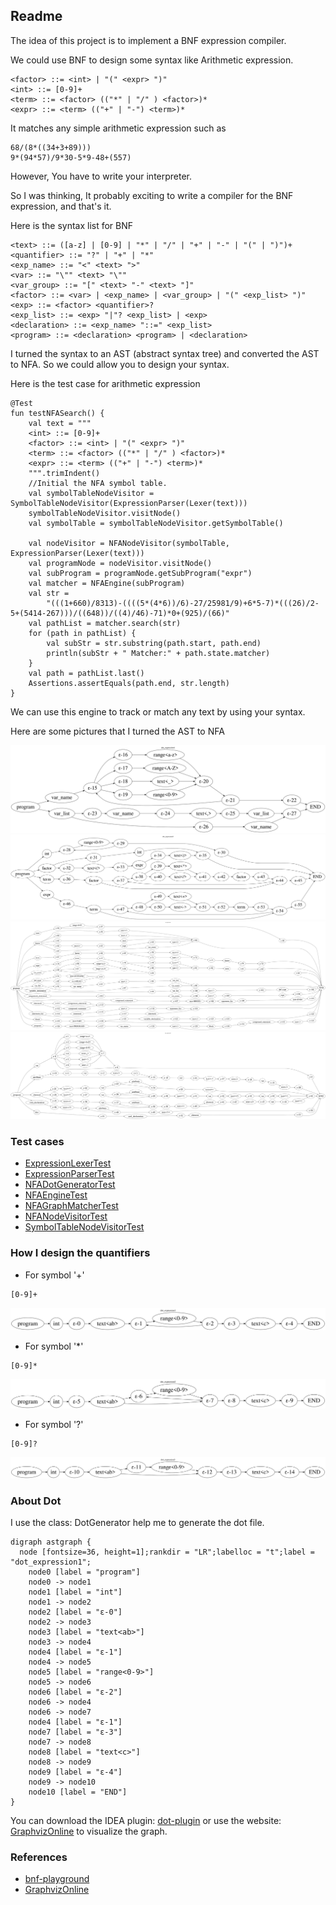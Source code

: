 ## Readme

The idea of this project is to implement a BNF expression compiler.

We could use BNF to design some syntax like Arithmetic expression.

```
<factor> ::= <int> | "(" <expr> ")"
<int> ::= [0-9]+
<term> ::= <factor> (("*" | "/" ) <factor>)*
<expr> ::= <term> (("+" | "-") <term>)*
```

It matches any simple arithmetic expression such as

```
68/(8*((34+3+89)))
9*(94*57)/9*30-5*9-48+(557)
```

However, You have to write your interpreter.

So I was thinking, It probably exciting to write a compiler for the BNF expression, and that's it.

Here is the syntax list for BNF

```
<text> ::= ([a-z] | [0-9] | "*" | "/" | "+" | "-" | "(" | ")")+
<quantifier> ::= "?" | "+" | "*"
<exp_name> ::= "<" <text> ">"
<var> ::= "\"" <text> "\""
<var_group> ::= "[" <text> "-" <text> "]"
<factor> ::= <var> | <exp_name> | <var_group> | "(" <exp_list> ")"
<exp> ::= <factor> <quantifier>?
<exp_list> ::= <exp> "|"? <exp_list> | <exp>
<declaration> ::= <exp_name> "::=" <exp_list>
<program> ::= <declaration> <program> | <declaration>
```

I turned the syntax to an AST (abstract syntax tree) and converted the AST to NFA. So we could allow you to design your
syntax.

Here is the test case for arithmetic expression

```
@Test
fun testNFASearch() {
    val text = """
    <int> ::= [0-9]+
    <factor> ::= <int> | "(" <expr> ")"
    <term> ::= <factor> (("*" | "/" ) <factor>)*
    <expr> ::= <term> (("+" | "-") <term>)*
    """.trimIndent()
    //Initial the NFA symbol table.
    val symbolTableNodeVisitor = SymbolTableNodeVisitor(ExpressionParser(Lexer(text)))
    symbolTableNodeVisitor.visitNode()
    val symbolTable = symbolTableNodeVisitor.getSymbolTable()

    val nodeVisitor = NFANodeVisitor(symbolTable, ExpressionParser(Lexer(text)))
    val programNode = nodeVisitor.visitNode()
    val subProgram = programNode.getSubProgram("expr")
    val matcher = NFAEngine(subProgram)
    val str =
        "(((1+660)/8313)-((((5*(4*6))/6)-27/25981/9)+6*5-7)*(((26)/2-5+(5414-267)))/((648))/((4)/46)-71)*0+(925)/(66)"
    val pathList = matcher.search(str)
    for (path in pathList) {
        val subStr = str.substring(path.start, path.end)
        println(subStr + " Matcher:" + path.state.matcher)
    }
    val path = pathList.last()
    Assertions.assertEquals(path.end, str.length)
}
```

We can use this engine to track or match any text by using your syntax.

Here are some pictures that I turned the AST to NFA

![image](doc/image/expression_image4.svg)
![image](doc/image/expression_image5.svg)
![image](doc/image/expression_image6.svg)
![image](doc/image/expression_image7.svg)

### Test cases

* [ExpressionLexerTest](src/test/kotlin/cz/bnf/playground/ExpressionLexerTest.kt)
* [ExpressionParserTest](src/test/kotlin/cz/bnf/playground/ExpressionParserTest.kt)
* [NFADotGeneratorTest](src/test/kotlin/cz/bnf/playground/nfa/NFADotGeneratorTest.kt)
* [NFAEngineTest](src/test/kotlin/cz/bnf/playground/nfa/NFAEngineTest.kt)
* [NFAGraphMatcherTest](src/test/kotlin/cz/bnf/playground/nfa/NFAGraphMatcherTest.kt)
* [NFANodeVisitorTest](src/test/kotlin/cz/bnf/playground/nfa/NFANodeVisitorTest.kt)
* [SymbolTableNodeVisitorTest](src/test/kotlin/cz/bnf/playground/nfa/SymbolTableNodeVisitorTest.kt)

### How I design the quantifiers

* For symbol '+'

```
[0-9]+
```

![image](doc/image/expression_image1.svg)

* For symbol '*'

```
[0-9]*
```

![image](doc/image/expression_image2.svg)

* For symbol '?'

```
[0-9]?
```

![image](doc/image/expression_image3.svg)

### About Dot

I use the class: DotGenerator help me to generate the dot file.

```
digraph astgraph {
  node [fontsize=36, height=1];rankdir = "LR";labelloc = "t";label = "dot_expression1";
	node0 [label = "program"]
	node0 -> node1
	node1 [label = "int"]
	node1 -> node2
	node2 [label = "ε-0"]
	node2 -> node3
	node3 [label = "text<ab>"]
	node3 -> node4
	node4 [label = "ε-1"]
	node4 -> node5
	node5 [label = "range<0-9>"]
	node5 -> node6
	node6 [label = "ε-2"]
	node6 -> node4
	node6 -> node7
	node4 [label = "ε-1"]
	node7 [label = "ε-3"]
	node7 -> node8
	node8 [label = "text<c>"]
	node8 -> node9
	node9 [label = "ε-4"]
	node9 -> node10
	node10 [label = "END"]
}
```

You can download the IDEA plugin: [dot-plugin](https://plugins.jetbrains.com/plugin/10312-dotplugin)
or use the website: [GraphvizOnline](https://dreampuf.github.io/GraphvizOnline/) to visualize the graph.

### References

* [bnf-playground](https://bnfplayground.pauliankline.com/)
* [GraphvizOnline](https://dreampuf.github.io/GraphvizOnline/)

